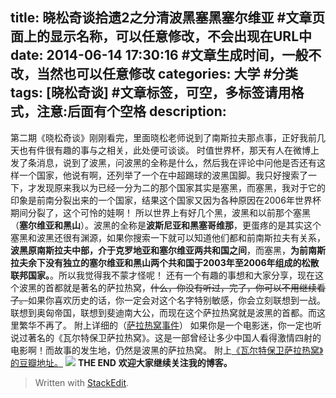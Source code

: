 ﻿title: 晓松奇谈拾遗2之分清波黑塞黑塞尔维亚 #文章页面上的显示名称，可以任意修改，不会出现在URL中
date: 2014-06-14 17:30:16 #文章生成时间，一般不改，当然也可以任意修改
categories: 大学 #分类
tags: [晓松奇谈] #文章标签，可空，多标签请用格式，注意:后面有个空格
description: 
---


第二期《晓松奇谈》刚刚看完，里面晓松老师说到了南斯拉夫那点事，正好我前几天也有件很有趣的事与之相关，此处便可谈谈。
时值世界杯，那天有人在微博上发了条消息，说到了波黑，问波黑的全称是什么，然后我在评论中问他是否还有这样一个国家，他说有啊，还列举了一个在中超踢球的波黑国脚。我只好搜索了一下，才发现原来我以为已经一分为二的那个国家其实是塞黑，而塞黑，我对于它的印象是前南分裂出来的一个国家，结果这个国家又因为各种原因在2006年世界杯期间分裂了，这个可怜的娃啊！
所以世界上有好几个黑，波黑和以前那个塞黑（**塞尔维亚和黑山**）。波黑的全称是**波斯尼亚和黑塞哥维那**，更蛋疼的是其实这个塞黑和波黑还很有渊源，如果你搜索一下就可以知道他们都和前南斯拉夫有关系，**波黑原南斯拉夫中部，介于克罗地亚和塞尔维亚两共和国之间**，而塞黑，**为前南斯拉夫余下没有独立的塞尔维亚和黑山两个共和国于2003年至2006年组成的松散联邦国家。**。所以我觉得我不蒙才怪呢！
还有一个有趣的事想和大家分享，现在这个波黑的首都就是著名的萨拉热窝，~~什么，你没有听过，完了，你可以不用继续看了。~~如果你喜欢历史的话，你一定会对这个名字特别敏感，你会立刻联想到一战。联想到奥匈帝国，联想到斐迪南大公，而现在这个萨拉热窝就是波黑的首都。而这里繁华不再了。
附上详细的（[萨拉热窝事件][1]）
如果你是一个电影迷，你一定也听说过著名的《瓦尔特保卫萨拉热窝》。这是一部曾经让多少中国人看得激情四射的电影啊！而故事的发生地，仍然是波黑的萨拉热窝。
附上[《瓦尔特保卫萨拉热窝》的豆瓣地址。][2]
![][3]
**THE END**
**欢迎大家继续关注我的博客。**


> Written with [StackEdit](https://stackedit.io/).


  [1]: http://zh.wikipedia.org/zh/%E8%90%A8%E6%8B%89%E7%83%AD%E7%AA%9D%E4%BA%8B%E4%BB%B6
  [2]: http://movie.douban.com/subject/1291860/
  [3]: http://img5.douban.com/view/photo/photo/public/p1945194357.jpg